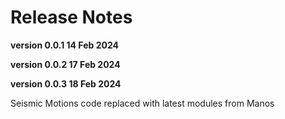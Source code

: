 # Release Notes

**version 0.0.1 14 Feb 2024** 

**version 0.0.2 17 Feb 2024**

**version 0.0.3 18 Feb 2024**

Seismic Motions code replaced with latest modules from Manos